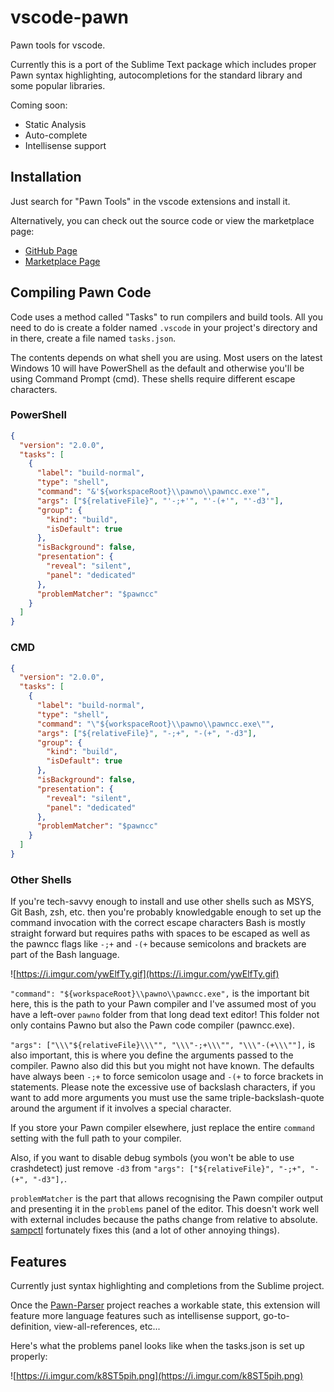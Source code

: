# vscode-pawn

Pawn tools for vscode.

Currently this is a port of the Sublime Text package which includes proper Pawn
syntax highlighting, autocompletions for the standard library and some popular
libraries.

Coming soon:

* Static Analysis
* Auto-complete
* Intellisense support

## Installation

Just search for "Pawn Tools" in the vscode extensions and install it.

Alternatively, you can check out the source code or view the marketplace page:

* [GitHub Page](https://github.com/Southclaws/vscode-pawn)
* [Marketplace Page](https://marketplace.visualstudio.com/items?itemName=southclaws.vscode-pawn)

## Compiling Pawn Code

Code uses a method called "Tasks" to run compilers and build tools. All you need
to do is create a folder named `.vscode` in your project's directory and in
there, create a file named `tasks.json`.

The contents depends on what shell you are using. Most users on the latest
Windows 10 will have PowerShell as the default and otherwise you'll be using
Command Prompt (cmd). These shells require different escape characters.

### PowerShell

```json
{
  "version": "2.0.0",
  "tasks": [
    {
      "label": "build-normal",
      "type": "shell",
      "command": "&'${workspaceRoot}\\pawno\\pawncc.exe'",
      "args": ["${relativeFile}", "'-;+'", "'-(+'", "'-d3'"],
      "group": {
        "kind": "build",
        "isDefault": true
      },
      "isBackground": false,
      "presentation": {
        "reveal": "silent",
        "panel": "dedicated"
      },
      "problemMatcher": "$pawncc"
    }
  ]
}
```

### CMD

```json
{
  "version": "2.0.0",
  "tasks": [
    {
      "label": "build-normal",
      "type": "shell",
      "command": "\"${workspaceRoot}\\pawno\\pawncc.exe\"",
      "args": ["${relativeFile}", "-;+", "-(+", "-d3"],
      "group": {
        "kind": "build",
        "isDefault": true
      },
      "isBackground": false,
      "presentation": {
        "reveal": "silent",
        "panel": "dedicated"
      },
      "problemMatcher": "$pawncc"
    }
  ]
}
```

### Other Shells

If you're tech-savvy enough to install and use other shells such as MSYS, Git
Bash, zsh, etc. then you're probably knowledgable enough to set up the command
invocation with the correct escape characters Bash is mostly straight forward
but requires paths with spaces to be escaped as well as the pawncc flags like
`-;+` and `-(+` because semicolons and brackets are part of the Bash language.

![https://i.imgur.com/ywElfTy.gif](https://i.imgur.com/ywElfTy.gif)

`"command": "${workspaceRoot}\\pawno\\pawncc.exe",` is the important bit here,
this is the path to your Pawn compiler and I've assumed most of you have a
left-over `pawno` folder from that long dead text editor! This folder not only
contains Pawno but also the Pawn code compiler (pawncc.exe).

`"args": ["\\\"${relativeFile}\\\"", "\\\"-;+\\\"", "\\\"-(+\\\""],` is also
important, this is where you define the arguments passed to the compiler. Pawno
also did this but you might not have known. The defaults have always been `-;+`
to force semicolon usage and `-(+` to force brackets in statements. Please note
the excessive use of backslash characters, if you want to add more arguments you
must use the same triple-backslash-quote around the argument if it involves a
special character.

If you store your Pawn compiler elsewhere, just replace the entire `command`
setting with the full path to your compiler.

Also, if you want to disable debug symbols (you won't be able to use
crashdetect) just remove `-d3` from
`"args": ["${relativeFile}", "-;+", "-(+", "-d3"],`.

`problemMatcher` is the part that allows recognising the Pawn compiler output
and presenting it in the `problems` panel of the editor. This doesn't work well
with external includes because the paths change from relative to absolute.
[sampctl](http://sampctl.com) fortunately fixes this (and a lot of other
annoying things).

## Features

Currently just syntax highlighting and completions from the Sublime project.

Once the [Pawn-Parser](https://github.com/Southclaws/pawn-parser) project
reaches a workable state, this extension will feature more language features
such as intellisense support, go-to-definition, view-all-references, etc...

Here's what the problems panel looks like when the tasks.json is set up
properly:

![https://i.imgur.com/k8ST5pih.png](https://i.imgur.com/k8ST5pih.png)
